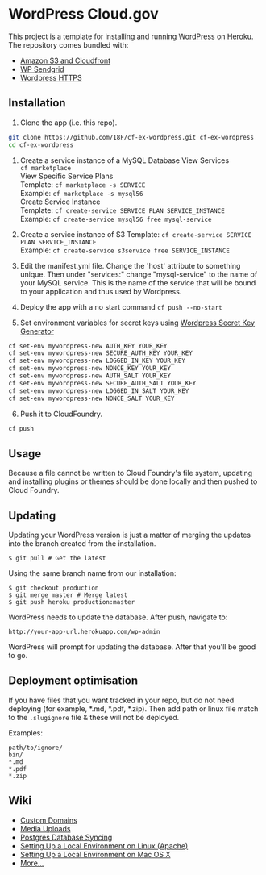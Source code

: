 # WordPress Cloud.gov

This project is a template for installing and running [WordPress](http://wordpress.org/) on [Heroku](http://www.heroku.com/). The repository comes bundled with:
* [Amazon S3 and Cloudfront](https://wordpress.org/plugins/amazon-s3-and-cloudfront/)
* [WP Sendgrid](https://wordpress.org/plugins/wp-sendgrid/)
* [Wordpress HTTPS](https://wordpress.org/plugins/wordpress-https/)

## Installation

1. Clone the app (i.e. this repo).

  ```bash
  git clone https://github.com/18F/cf-ex-wordpress.git cf-ex-wordpress
  cd cf-ex-wordpress
  ```

1. Create a service instance of a MySQL Database
View Services  
`cf marketplace`  
View Specific Service Plans  
Template: `cf marketplace -s SERVICE`  
Example: `cf marketplace -s mysql56`  
Create Service Instance  
Template: `cf create-service SERVICE PLAN SERVICE_INSTANCE`  
Example: `cf create-service mysql56 free mysql-service`  

2. Create a service instance of S3
Template: `cf create-service SERVICE PLAN SERVICE_INSTANCE`  
Example: `cf create-service s3service free SERVICE_INSTANCE`  

3. Edit the manifest.yml file.  Change the 'host' attribute to something unique.  Then under "services:" change "mysql-service" to the name of your MySQL service.  This is the name of the service that will be bound to your application and thus used by Wordpress.

4. Deploy the app with a no start command
`cf push --no-start`

5. Set environment variables for secret keys using [Wordpress Secret Key Generator](https://api.wordpress.org/secret-key/1.1/salt/)
```bash
cf set-env mywordpress-new AUTH_KEY YOUR_KEY
cf set-env mywordpress-new SECURE_AUTH_KEY YOUR_KEY
cf set-env mywordpress-new LOGGED_IN_KEY YOUR_KEY
cf set-env mywordpress-new NONCE_KEY YOUR_KEY
cf set-env mywordpress-new AUTH_SALT YOUR_KEY
cf set-env mywordpress-new SECURE_AUTH_SALT YOUR_KEY
cf set-env mywordpress-new LOGGED_IN_SALT YOUR_KEY
cf set-env mywordpress-new NONCE_SALT YOUR_KEY
```

6. Push it to CloudFoundry.

```bash
cf push
```

## Usage

Because a file cannot be written to Cloud Foundry's file system, updating and installing plugins or themes should be done locally and then pushed to Cloud Foundry.

## Updating

Updating your WordPress version is just a matter of merging the updates into
the branch created from the installation.

    $ git pull # Get the latest

Using the same branch name from our installation:

    $ git checkout production
    $ git merge master # Merge latest
    $ git push heroku production:master

WordPress needs to update the database. After push, navigate to:

    http://your-app-url.herokuapp.com/wp-admin

WordPress will prompt for updating the database. After that you'll be good
to go.

## Deployment optimisation

If you have files that you want tracked in your repo, but do not need deploying (for example, *.md, *.pdf, *.zip). Then add path or linux file match to the `.slugignore` file & these will not be deployed.

Examples:
```
path/to/ignore/
bin/
*.md
*.pdf
*.zip
```

## Wiki

* [Custom Domains](https://github.com/mhoofman/wordpress-heroku/wiki/Custom-Domains)
* [Media Uploads](https://github.com/mhoofman/wordpress-heroku/wiki/Media-Uploads)
* [Postgres Database Syncing](https://github.com/mhoofman/wordpress-heroku/wiki/Postgres-Database-Syncing)
* [Setting Up a Local Environment on Linux (Apache)](https://github.com/mhoofman/wordpress-heroku/wiki/Setting-Up-a-Local-Environment-on-Linux-\(Apache\))
* [Setting Up a Local Environment on Mac OS X](https://github.com/mhoofman/wordpress-heroku/wiki/Setting-Up-a-Local-Environment-on-Mac-OS-X)
* [More...](https://github.com/mhoofman/wordpress-heroku/wiki)
